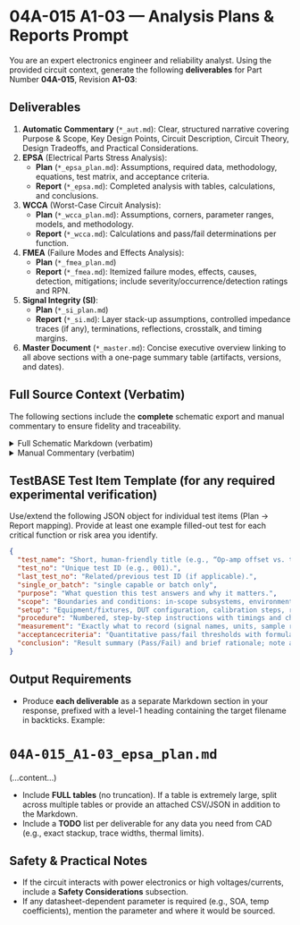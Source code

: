 # 04A-015 A1-03 — Analysis Plans & Reports Prompt
You are an expert electronics engineer and reliability analyst. Using the provided circuit context, generate the following **deliverables** for Part Number **04A-015**, Revision **A1-03**:
## Deliverables
1. **Automatic Commentary** (`*_aut.md`): Clear, structured narrative covering Purpose & Scope, Key Design Points, Circuit Description, Circuit Theory, Design Tradeoffs, and Practical Considerations.
2. **EPSA** (Electrical Parts Stress Analysis):
   - **Plan** (`*_epsa_plan.md`): Assumptions, required data, methodology, equations, test matrix, and acceptance criteria.
   - **Report** (`*_epsa.md`): Completed analysis with tables, calculations, and conclusions.
3. **WCCA** (Worst-Case Circuit Analysis):
   - **Plan** (`*_wcca_plan.md`): Assumptions, corners, parameter ranges, models, and methodology.
   - **Report** (`*_wcca.md`): Calculations and pass/fail determinations per function.
4. **FMEA** (Failure Modes and Effects Analysis):
   - **Plan** (`*_fmea_plan.md`)
   - **Report** (`*_fmea.md`): Itemized failure modes, effects, causes, detection, mitigations; include severity/occurrence/detection ratings and RPN.
5. **Signal Integrity (SI)**:
   - **Plan** (`*_si_plan.md`)
   - **Report** (`*_si.md`): Layer stack-up assumptions, controlled impedance traces (if any), terminations, reflections, crosstalk, and timing margins.
6. **Master Document** (`*_master.md`): Concise executive overview linking to all above sections with a one-page summary table (artifacts, versions, and dates).

## Full Source Context (Verbatim)
The following sections include the **complete** schematic export and manual commentary to ensure fidelity and traceability.

<details>
<summary>Full Schematic Markdown (verbatim)</summary>

```markdown
# Schematic Export (Markdown)

**ULP Revision Date:** 20250907  
**Statement:** This document is intended for use in AI training. 

# Circuit Identification

| Field            | Value |
| ---------------- | ----- |
| Part Number      | 04A-015 |
| Revision         | A1-03 |
| Title            | DIFFERENCE AMPLIFIER, SINGLE SUPPLY |
| PCB Dimensions   | 50 mm x 50 mm |
| Pieces per Panel | 4 |

# Netlist (Schematic)

| Net | Part | Pad | Pin | Sheet |
|-----|------|-----|-----|-------|
| GND | P1 | 1 | GND (1) | 1 |
| GND | C1 | - | - | 1 |
| GND | C3 | - | - | 1 |
| GND | C2 | - | - | 1 |
| GND | U1 | V- | V- | 1 |
| GND | C6 | + | + | 1 |
| GND | R3 | 1 | 1 | 1 |
| GND | C4 | - | - | 1 |
| GND | TP5 | 1 | 1 | 1 |
| IN+ | TP3 | 1 | 1 | 1 |
| IN+ | R5 | 2 | 2 | 1 |
| IN+ | P1 | 5 | IN+ (5) | 1 |
| IN- | R4 | 2 | 2 | 1 |
| IN- | TP2 | 1 | 1 | 1 |
| IN- | P1 | 4 | IN- (4) | 1 |
| N$6 | R7 | 2 | 2 | 1 |
| N$6 | R10 | S | S | 1 |
| OUT | R8 | 2 | 2 | 1 |
| OUT | U1 | OUT | OUT | 1 |
| OUT | C5 | + | + | 1 |
| OUT | TP8 | 1 | 1 | 1 |
| OUT | R10 | A | A | 1 |
| OUT | R11 | 1 | 1 | 1 |
| OUTPUT | R11 | 2 | 2 | 1 |
| OUTPUT | TP10 | 1 | 1 | 1 |
| OUTPUT | P1 | 6 | OUT+ (6) | 1 |
| OUTREF | R12 | 2 | 2 | 1 |
| OUTREF | TP11 | 1 | 1 | 1 |
| OUTREF | P1 | 7 | REF (7) | 1 |
| P1.1 | R2 | A | A | 1 |
| P1.1 | R3 | 2 | 2 | 1 |
| P1.3 | R2 | E | E | 1 |
| P1.3 | R1 | 1 | 1 | 1 |
| REF | C2 | + | + | 1 |
| REF | R2 | S | S | 1 |
| REF | C4 | + | + | 1 |
| REF | U1 | +IN | +IN | 1 |
| REF | TP1 | 1 | 1 | 1 |
| V+ | P1 | 2 | V+ (2) | 1 |
| V+ | C1 | + | + | 1 |
| V+ | C3 | + | + | 1 |
| V+ | R1 | 2 | 2 | 1 |
| V+ | U1 | V+ | V+ | 1 |
| V+ | TP4 | 1 | 1 | 1 |
| VFB | R8 | 1 | 1 | 1 |
| VFB | U1 | -IN | -IN | 1 |
| VFB | C5 | - | - | 1 |
| VFB | R4 | 1 | 1 | 1 |
| VFB | TP6 | 1 | 1 | 1 |
| VFB | R7 | 1 | 1 | 1 |
| VFBREF | U1 | OUT | OUT | 1 |
| VFBREF | U1 | -IN | -IN | 1 |
| VFBREF | R6 | 1 | 1 | 1 |
| VPOS | U1 | +IN | +IN | 1 |
| VPOS | R9 | 1 | 1 | 1 |
| VPOS | TP7 | 1 | 1 | 1 |
| VPOS | R5 | 1 | 1 | 1 |
| VREF | R12 | 1 | 1 | 1 |
| VREF | C6 | - | - | 1 |
| VREF | TP9 | 1 | 1 | 1 |
| VREF | R9 | 2 | 2 | 1 |
| VREF | R6 | 2 | 2 | 1 |

# Partlist (Schematic)

| REF DES | PART TYPE | VALUE / DESCRIPTION |
|---------|-----------|---------------------|
| C1 | Capacitor |  |
| C2 | Capacitor |  |
| C3 | Capacitor |  |
| C4 | Capacitor |  |
| C5 | Capacitor |  |
| C6 | Capacitor |  |
| P1 | Connector (plug) |  |
| R1 | Resistor |  |
| R2 | Resistor |  |
| R3 | Resistor |  |
| R4 | Resistor |  |
| R5 | Resistor |  |
| R6 | Resistor |  |
| R7 | Resistor |  |
| R8 | Resistor |  |
| R9 | Resistor |  |
| R10 | Resistor |  |
| R11 | Resistor |  |
| R12 | Resistor |  |
| TP1 | Test point |  |
| TP2 | Test point |  |
| TP3 | Test point |  |
| TP4 | Test point |  |
| TP5 | Test point |  |
| TP6 | Test point |  |
| TP7 | Test point |  |
| TP8 | Test point |  |
| TP9 | Test point |  |
| TP10 | Test point |  |
| TP11 | Test point |  |
| U1 | Integrated circuit / Opto |  |

# Pinout Description Table, P1  

| Pin | Label | Notes |
|-----|-------|-------|
| 1 | GND |  |
| 2 | V+ |  |
| 3 |  |  |
| 4 | IN- |  |
| 5 | IN+ |  |
| 6 | OUT+ |  |
| 7 | REF |  |
```
</details>


<details>
<summary>Manual Commentary (verbatim)</summary>

```markdown
# Manual Commentary (Markdown)

## Revision History

| Revision | Date       | Change Summary  |
| -------- | ---------- | --------------- |
| -        | 2025-09-09 | Initial release |

## Circuit Description

**Diff-arm resistors (R4/R5 inputs, R6/R7 trims, R8 feedback):**

- Choose matched ratios for good CMRR: **(R8/R4) = (R? /R5)** per your topology.
    
- Typical absolute values: **4.99–49.9 kΩ** metal-film 0.1% pairs; start around **10 kΩ** for noise/drive balance.
    
- Trade-offs: higher values save current but raise noise and input bias error; tighter tolerance improves CMRR.
    

**Reference & output lift (R1–R3, R9–R12, C2/C4/C6):**

- Pot **R2 10–100 kΩ** creates **REF**; filter it with **C2/C4 0.47–4.7 µF**.
    
- **R12** feeds **VREF/OUTREF**; pick **10–100 kΩ** to bleed noise without loading.
    
- If you want OUT centered at mid-supply, set REF ≈ V+/2.
    

**Compensation (C5 across VFB/OUT):**

- Start **10–33 pF** (larger if the source is high-Z or cable-driven).
    

**Supplies/decoupling (C1, C3 bulk; C6 ref cap):** as before.

**Op-amp:** common-mode range must include REF and input swing; choose **RRIO** with **GBP** consistent with your differential bandwidth.
```
</details>

## TestBASE Test Item Template (for any required experimental verification)
Use/extend the following JSON object for individual test items (Plan → Report mapping). Provide at least one example filled-out test for each critical function or risk area you identify.

```json
{
  "test_name": "Short, human-friendly title (e.g., “Op-amp offset vs. temperature”).",
  "test_no": "Unique test ID (e.g., 001).",
  "last_test_no": "Related/previous test ID (if applicable).",
  "single_or_batch": "single capable or batch only",
  "purpose": "What question this test answers and why it matters.",
  "scope": "Boundaries and conditions: in-scope subsystems, environments, ranges.",
  "setup": "Equipment/fixtures, DUT configuration, calibration steps, references.",
  "procedure": "Numbered, step-by-step instructions with timings and checkpoints.",
  "measurement": "Exactly what to record (signal names, units, sample rate, instruments/channels).",
  "acceptancecriteria": "Quantitative pass/fail thresholds with formulas or limits (include tolerances).",
  "conclusion": "Result summary (Pass/Fail) and brief rationale; note anomalies or follow-ups."
}
```
## Output Requirements
- Produce **each deliverable** as a separate Markdown section in your response, prefixed with a level-1 heading containing the target filename in backticks. Example:

# `04A-015_A1-03_epsa_plan.md`
(...content...)

- Include **FULL tables** (no truncation). If a table is extremely large, split across multiple tables or provide an attached CSV/JSON in addition to the Markdown.
- Include a **TODO** list per deliverable for any data you need from CAD (e.g., exact stackup, trace widths, thermal limits).
## Safety & Practical Notes
- If the circuit interacts with power electronics or high voltages/currents, include a **Safety Considerations** subsection.
- If any datasheet-dependent parameter is required (e.g., SOA, temp coefficients), mention the parameter and where it would be sourced.
